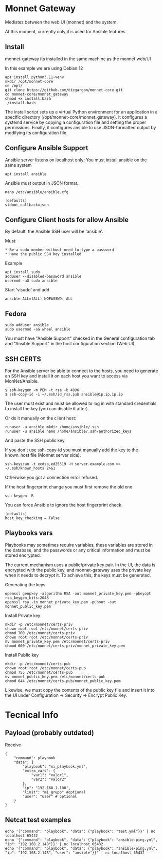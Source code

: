 # Monnet Gateway

Mediates between the web UI (monnet) and the system.

At this moment, currently only it is used for Ansible features.

## Install

monnet-gateway its installed in the same machine as the monnet web/UI

In this example we are using Debian 12

```
apt install python3.11-venv
mkdir /opt/monnet-core
cd /opt/
git clone https://github.com/diegargon/monnet-core.git
cd monnet-core/monnet_gateway
chmod +x install.bash
./install.bash

```
The install script sets up a virtual Python environment for an application in a specific directory (/opt/monnet-core/monnet_gateway).
it configures a systemd service by copying a configuration file and setting the proper permissions. Finally, it configures ansible to use JSON-formatted output by modifying its configuration file.

## Configure Ansible Support

Ansible server listens on localhost only; You must install ansible on the same system

```
apt install ansible
```

Ansible must output in JSON format.

```
nano /etc/ansible/ansible.cfg

[defaults]
stdout_callback=json
```

## Configure Client hosts for allow Ansible

By default, the Ansible SSH user will be 'ansible'.

Must:

    * Be a sudo member without need to type a password
    * Have the public SSH key installed

Example

```
apt install sudo
adduser --disabled-password ansible
usermod -aG sudo ansible
```

Start 'visudo' and add:

```
ansible ALL=(ALL) NOPASSWD: ALL
```

## Fedora

```
sudo adduser ansible
sudo usermod -aG wheel ansible
```

You must have "Ansible Support" checked in the General configuration tab and "Ansible Support" in the host configuration section (Web UI).

## SSH CERTS

For the Ansible server be able to connect to the hosts, you need to generate an SSH key and install it on each host you want to access via MonNet/Ansible.

```
$ ssh-keygen -m PEM -t rsa -b 4096
$ ssh-copy-id -i ~/.ssh/id_rsa.pub ansible@ip.ip.ip.ip
```

The user must exist and must be allowed to log in with standard credentials to install the key (you can disable it after).

Or do it manually on the client host:

```
runuser -u ansible mkdir /home/ansible/.ssh
runuser -u ansible nano /home/ansible/.ssh/authorized_keys
```

And paste the SSH public key.

If you don't use ssh-copy-id you must manually add the key to the known_host file (Monnet server side).

```
ssh-keyscan -t ecdsa,ed25519 -H server.example.com >> ~/.ssh/known_hosts 2>&1
```

Otherwise you got a connection error refused.

If the host fingerprint change you must first remove the old one

```
ssh-keygen -R
```

You can force Ansible to ignore the host fingerprint check.

```
[defaults]
host_key_checking = False
```

## Playbooks vars

Playbooks may sometimes require variables, these variables are stored in the database, and the passwords or any critical information and
must be stored encrypted.

The current mechanism uses a public/private key pair.
In the UI, the data is encrypted with the public key, and monnet-gateway uses the private key when it needs to decrypt it. To achieve this, the keys must be generated.

Generating the keys.
```
openssl genpkey -algorithm RSA -out monnet_private_key.pem -pkeyopt rsa_keygen_bits:2048
openssl rsa -in monnet_private_key.pem -pubout -out monnet_public_key.pem
```

Install Private key
```
mkdir -p /etc/monnet/certs-priv
chown root:root /etc/monnet/certs-priv
chmod 700 /etc/monnet/certs-priv
chown root:root /etc/monnet/certs-priv
mv monnet_private_key.pem /etc/monnet/certs-priv
chmod 600 /etc/monnet/certs-priv/monnet_private_key.pem
```

Install Public key
```
mkdir -p /etc/monnet/certs-pub
chown root:root /etc/monnet/certs-pub
chmod 755 /etc/monnet/certs-pub
mv monnet_public_key.pem /etc/monnet/certs-pub
chmod 644 /etc/monnet/certs-pub/monnet_public_key.pem
```

Likewise, we must copy the contents of the public key file and insert it into the UI under Configuration -> Security -> Encrypt Public Key.

# Tecnical Info

## Payload (probably outdated)

Receive

```
{
    "command": playbook
    "data": {
        "playbook": "mi_playbook.yml",
        "extra_vars": {
            "var1": "valor1",
            "var2": "valor2"
        },
        "ip": "192.168.1.100",
        "limit": "mi_grupo" #optional
        "user": "user" # optional
    }
}
```

## Netcat test examples

```
echo '{"command": "playbook", "data": {"playbook": "test.yml"}}' | nc localhost 65432
echo '{"command": "playbook", "data": {"playbook": "ansible-ping.yml", "ip": "192.168.2.148"}}' | nc localhost 65432
echo '{"command": "playbook", "data": {"playbook": "ansible-ping.yml", "ip": "192.168.2.148", "user": "ansible"}}' | nc localhost 65432
```